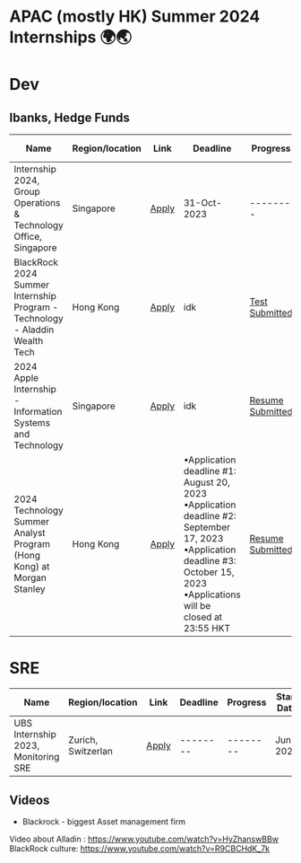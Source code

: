 # APAC (mostly HK) Summer 2024 Internships 🌍🌏

# Dev

## Ibanks, Hedge Funds

| Name | Region/location | Link | Deadline | Progress | Start Date | Others |
| ---- | --------------- | --------- | -------- | -------- | -------- | -------- |
| Internship 2024, Group Operations & Technology Office, Singapore | Singapore | [Apply](https://jobs.ubs.com/TGnewUI/Search/home/HomeWithPreLoad?partnerid=25008&siteid=5131&PageType=searchResults&SearchType=linkquery&LinkID=6558#jobDetails=282897_5131) | 31-Oct-2023 | -------- | June 2023 | ----- |
| BlackRock 2024 Summer Internship Program - Technology - Aladdin Wealth Tech | Hong Kong | [Apply](https://blackrock.tal.net/vx/lang-en-GB/mobile-0/brand-3/user-1762833/xf-10a23d860253/candidate/so/pm/1/pl/1/opp/7889-Summer-Internship-Program-APAC/en-GB) | idk | [Test Submitted](https://blackrock.tal.net/vx/lang-en-GB/mobile-0/brand-3/user-1762833/xf-10a23d860253/candidate/eform/3219415/save_page) | June 2023 | [All programs, Analyst as well](https://blackrock.tal.net/vx/lang-en-GB/mobile-0/brand-3/user-1762833/xf-10a23d860253/candidate/jobboard/vacancy/1/adv/) |
| 2024 Apple Internship - Information Systems and Technology|Singapore | [Apply](https://jobs.apple.com/en-us/search?location=united-states-USA) | idk | [Resume Submitted](https://blackrock.tal.net/vx/lang-en-GB/mobile-0/brand-3/user-1762833/xf-10a23d860253/candidate/eform/3219415/save_page) | June 2023 | [All programs, Analyst as well](https://jobs.apple.com/en-us/search?location=united-states-USA) |
| 2024 Technology Summer Analyst Program (Hong Kong) at Morgan Stanley| Hong Kong | [Apply](https://morganstanley.tal.net/vx/brand-0/candidate/so/pm/1/pl/1/opp/16134-2024-Technology-Summer-Analyst-Program-Hong-Kong/en-GB) | •Application deadline #1: August 20, 2023 </br> •Application deadline #2: September 17, 2023 </br> •Application deadline #3: October 15, 2023 </br> •Applications will be closed at 23:55 HKT | [Resume Submitted](https://morganstanley.tal.net/vx/brand-0/candidate/so/pm/1/pl/1/opp/16134-2024-Technology-Summer-Analyst-Program-Hong-Kong/en-GB) | June 2023 | [All Tech](https://morganstanley.tal.net/vx/lang-en-GB/mobile-0/brand-2/candidate/jobboard/vacancy/1/adv/?ftq=%222024+Technology+Summer+Analyst+Program%22) |


# SRE

| Name | Region/location | Link | Deadline | Progress | Start Date |
| ---- | --------------- | --------- | -------- | -------- | -------- |
| UBS Internship 2023, Monitoring SRE | Zurich, Switzerlan| [Apply](https://jobs.ubs.com/TGnewUI/Search/home/HomeWithPreLoad?partnerid=25008&siteid=5131&PageType=searchResults&SearchType=linkquery&LinkID=6558#jobDetails=278404_5131) | -------- | -------- | June 2023 |

## Videos

- Blackrock - biggest Asset management firm

Video about Alladin : https://www.youtube.com/watch?v=HyZhanswBBw
BlackRock culture: https://www.youtube.com/watch?v=R9CBCHdK_7k


